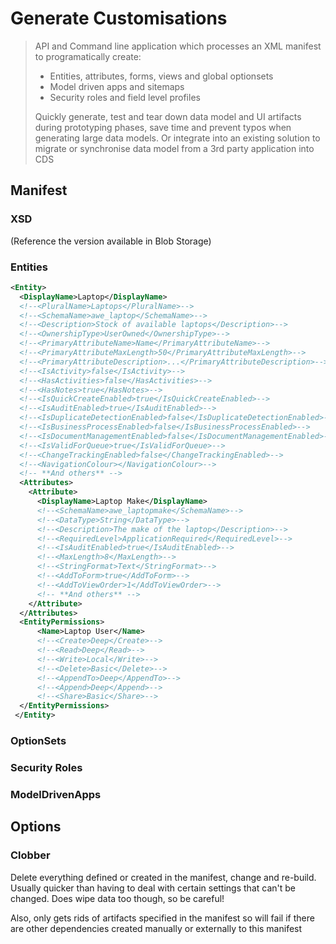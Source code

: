 # Generate Customisations

> API and Command line application which processes an XML manifest to programatically create:
> - Entities, attributes, forms, views and global optionsets
> - Model driven apps and sitemaps
> - Security roles and field level profiles
> 
> Quickly generate, test and tear down data model and UI artifacts during prototyping phases, save time and prevent typos when generating large data models. Or integrate into an existing solution to migrate or synchronise data model from a 3rd party application into CDS

## Manifest

### XSD 
(Reference the version available in Blob Storage)

### Entities

```xml
<Entity>
  <DisplayName>Laptop</DisplayName>
  <!--<PluralName>Laptops</PluralName>-->
  <!--<SchemaName>awe_laptop</SchemaName>-->
  <!--<Description>Stock of available laptops</Description>-->
  <!--<OwnershipType>UserOwned</OwnershipType>-->
  <!--<PrimaryAttributeName>Name</PrimaryAttributeName>-->
  <!--<PrimaryAttributeMaxLength>50</PrimaryAttributeMaxLength>-->
  <!--<PrimaryAttributeDescription>...</PrimaryAttributeDescription>-->
  <!--<IsActivity>false</IsActivity>-->
  <!--<HasActivities>false</HasActivities>-->
  <!--<HasNotes>true</HasNotes>-->
  <!--<IsQuickCreateEnabled>true</IsQuickCreateEnabled>-->
  <!--<IsAuditEnabled>true</IsAuditEnabled>-->
  <!--<IsDuplicateDetectionEnabled>false</IsDuplicateDetectionEnabled>-->
  <!--<IsBusinessProcessEnabled>false</IsBusinessProcessEnabled>-->
  <!--<IsDocumentManagementEnabled>false</IsDocumentManagementEnabled>-->
  <!--<IsValidForQueue>true</IsValidForQueue>-->
  <!--<ChangeTrackingEnabled>false</ChangeTrackingEnabled>-->
  <!--<NavigationColour></NavigationColour>-->
  <!-- **And others** -->
  <Attributes>
    <Attribute>
      <DisplayName>Laptop Make</DisplayName>
      <!--<SchemaName>awe_laptopmake</SchemaName>-->
      <!--<DataType>String</DataType>-->
      <!--<Description>The make of the laptop</Description>-->
      <!--<RequiredLevel>ApplicationRequired</RequiredLevel>-->
      <!--<IsAuditEnabled>true</IsAuditEnabled>-->
      <!--<MaxLength>8</MaxLength>-->
      <!--<StringFormat>Text</StringFormat>-->
      <!--<AddToForm>true</AddToForm>-->
      <!--<AddToViewOrder>1</AddToViewOrder>-->
      <!-- **And others** -->
    </Attribute>
  </Attributes>
  <EntityPermissions>
      <Name>Laptop User</Name>
      <!--<Create>Deep</Create>-->
      <!--<Read>Deep</Read>-->
      <!--<Write>Local</Write>-->
      <!--<Delete>Basic</Delete>-->
      <!--<AppendTo>Deep</AppendTo>-->
      <!--<Append>Deep</Append>-->
      <!--<Share>Basic</Share>-->
  </EntityPermissions>
 </Entity>
```

### OptionSets

### Security Roles

### ModelDrivenApps

###

## Options

### Clobber

Delete everything defined or created in the manifest, change and re-build. Usually quicker than having to deal with certain settings that can't be changed. Does wipe data too though, so be careful!

Also, only gets rids of artifacts specified in the manifest so will fail if there are other dependencies created manually or externally to this manifest

  
